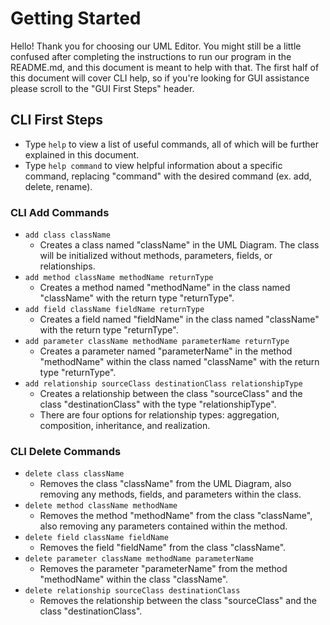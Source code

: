 # Getting Started 

Hello! Thank you for choosing our UML Editor. You might still be a little confused after completing the instructions to run our program in the README.md, and this document is meant to help with that. The first half of this document will cover CLI help, so if you're looking for GUI assistance please scroll to the "GUI First Steps" header.

## CLI First Steps 

- Type ```help``` to view a list of useful commands, all of which will be further explained in this document.
- Type ```help command``` to view helpful information about a specific command, replacing "command" with the desired command (ex. add, delete, rename). 

### CLI Add Commands

- ```add class className```
  - Creates a class named "className" in the UML Diagram. The class will be initialized without methods, parameters, fields, or relationships.
- ```add method className methodName returnType```
  - Creates a method named "methodName" in the class named "className" with the return type "returnType".
- ```add field className fieldName returnType```
  - Creates a field named "fieldName" in the class named "className" with the return type "returnType".
- ```add parameter className methodName parameterName returnType```
  - Creates a parameter named "parameterName" in the method "methodName" within the class named "className" with the return type "returnType".
- ```add relationship sourceClass destinationClass relationshipType```
  - Creates a relationship between the class "sourceClass" and the class "destinationClass" with the type "relationshipType".
  - There are four options for relationship types: aggregation, composition, inheritance, and realization.

### CLI Delete Commands

- ```delete class className```
  - Removes the class "className" from the UML Diagram, also removing any methods, fields, and parameters within the class.
- ```delete method className methodName```
  - Removes the method "methodName" from the class "className", also removing any parameters contained within the method.
- `delete field className fieldName`
  - Removes the field "fieldName" from the class "className".
- ```delete parameter className methodName parameterName```
  - Removes the parameter "parameterName" from the method "methodName" within the class "className".
- ```delete relationship sourceClass destinationClass```
  - Removes the relationship between the class "sourceClass" and the class "destinationClass".



